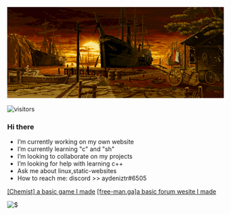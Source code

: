 <img src="https://github.com/Aydeniztr/Aydeniztr/blob/main/AF017CC3-71BB-47C6-AD3A-0DCCB9FF576A.gif?raw=true">


![visitors](https://visitor-badge-reloaded.herokuapp.com/badge?page_id=Aydeniztr.Aydeniztr&color=00cf00)

### Hi there

- I’m currently working on my own website
- I’m currently learning "c" and "sh"
- I’m looking to collaborate on my projects
- I’m looking for help with learning c++
- Ask me about linux,static-websites
- How to reach me: discord >> aydeniztr#6505

<a href="https://h7duukfoy2wx7e2d16ms3a.on.drv.tw/project.lounge/">[Chemist] a basic game I made</a>
<a href="https://h7duukfoy2wx7e2d16ms3a.on.drv.tw/project.lounge/">[free-man.ga]a basic forum  wesite I made</a>

![$](https://github-readme-stats.vercel.app/api?username=Aydeniztr&hide_border=true&show_icons=true&theme=tokyonight)
<!--

**Aydeniztr/Aydeniztr** is a ✨ _special_ ✨ repository because its `README.md` (this file) appears on your GitHub profile.

Here are some ideas to get you started:
 

-->
